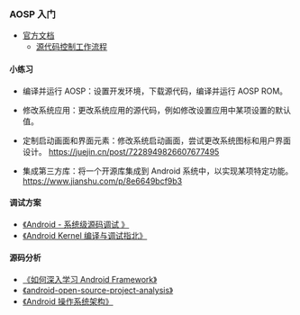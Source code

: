 ### AOSP 入门

- [官方文档](https://source.android.google.cn/docs/core/architecture?hl=zh-cn)
  - [源代码控制工作流程](https://source.android.google.cn/docs/setup/create/coding-tasks?hl=zh-cn)

#### 小练习

- 编译并运行 AOSP：设置开发环境，下载源代码，编译并运行 AOSP ROM。

- 修改系统应用：更改系统应用的源代码，例如修改设置应用中某项设置的默认值。

- 定制启动画面和界面元素：修改系统启动画面，尝试更改系统图标和用户界面设计。
  https://juejin.cn/post/7228949826607677495
- 集成第三方库：将一个开源库集成到 Android 系统中，以实现某项特定功能。
  https://www.jianshu.com/p/8e6649bcf9b3

#### 调试方案

- [《Android - 系统级源码调试 》](https://bbs.kanxue.com/thread-274396.htm)
- [《Android Kernel 编译与调试指北》](https://juejin.cn/post/7244470938871808058)

#### 源码分析

- [《如何深入学习 Android Framework》](https://github.com/feixiao/AndroidFrameworkTutorial.git)
- [《android-open-source-project-analysis》](https://github.com/feixiao/android-open-source-project-analysis.git)
- [《Android 操作系统架构》](http://gityuan.com/android/)
